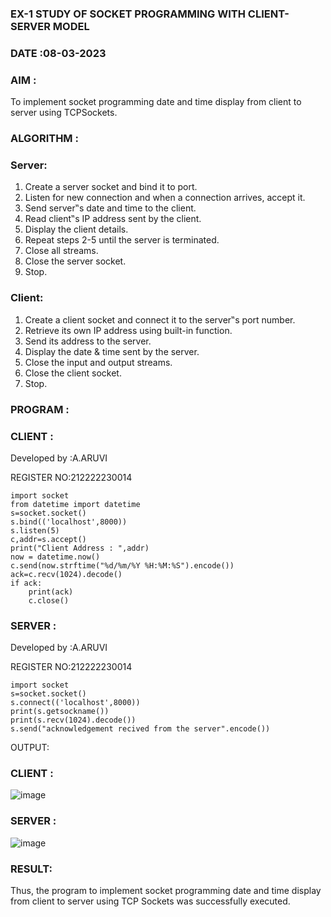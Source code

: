 ### EX-1 STUDY OF SOCKET PROGRAMMING WITH CLIENT-SERVER MODEL

### DATE :08-03-2023

### AIM :

To implement socket programming date and time display from client to server using TCPSockets.

### ALGORITHM :

### Server:

1. Create a server socket and bind it to port.
2. Listen for new connection and when a connection arrives, accept it.
3. Send server‟s date and time to the client.
4. Read client‟s IP address sent by the client.
5. Display the client details.
6. Repeat steps 2-5 until the server is terminated.
7. Close all streams.
8. Close the server socket.
9. Stop.

### Client:

1. Create a client socket and connect it to the server‟s port number.
2. Retrieve its own IP address using built-in function.
3. Send its address to the server.
4. Display the date & time sent by the server.
5. Close the input and output streams.
6. Close the client socket.
7. Stop.

### PROGRAM :

### CLIENT :

 Developed by :A.ARUVI

REGISTER NO:212222230014
```
import socket
from datetime import datetime
s=socket.socket()
s.bind(('localhost',8000))
s.listen(5)
c,addr=s.accept()
print("Client Address : ",addr)
now = datetime.now()
c.send(now.strftime("%d/%m/%Y %H:%M:%S").encode())
ack=c.recv(1024).decode()
if ack:
    print(ack)
    c.close()
```

### SERVER :

 Developed by :A.ARUVI
 
 REGISTER NO:212222230014
```
import socket
s=socket.socket()
s.connect(('localhost',8000))
print(s.getsockname())
print(s.recv(1024).decode())
s.send("acknowledgement recived from the server".encode())
```

OUTPUT:

### CLIENT :

![image](https://github.com/Anandanaruvi/19CS406-EX-1/assets/120443233/708c4a28-2597-4c70-964e-7b8487136e82)

### SERVER :

![image](https://github.com/Anandanaruvi/19CS406-EX-1/assets/120443233/f0936bc7-4f45-4e92-a120-efd94b7f3e86)

### RESULT:

Thus, the program to implement socket programming date and time display from client to server using TCP Sockets was successfully executed.

